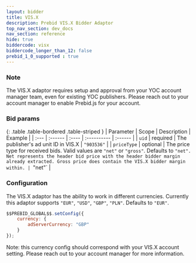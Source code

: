 ```yaml
---
layout: bidder
title: VIS.X
description: Prebid VIS.X Bidder Adaptor
top_nav_section: dev_docs
nav_section: reference
hide: true
biddercode: visx
biddercode_longer_than_12: false
prebid_1_0_supported : true
---
```


### Note
The VIS.X adaptor requires setup and approval from your YOC account manager team, even for existing YOC publishers. Please reach out to your account manager to enable Prebid.js for your account.

### Bid params

{: .table .table-bordered .table-striped }
| Parameter | Scope | Description | Example |
| :--- | :------ | :---- | :---------- | :------ |
| `uid` | required | The publisher's ad unit ID in VIS.X | `"903536"` |
| `priceType` | optional | The price type for received bids. Valid values are `"net"` or `"gross"`. Defaults to `"net". Net represents the header bid price with the header bidder margin already extracted. Gross price does contain the VIS.X bidder margin within. | `"net"` |

### Configuration

The VIS.X adaptor has the ability to work in different currencies. Currently this adaptor supports `"EUR"`, `"USD"`, `"GBP"`, `"PLN"`. Defaults to `"EUR"`.

```javascript
$$PREBID_GLOBAL$$.setConfig({
    currency: {
        adServerCurrency: "GBP"
    }
});
```
Note: this currency config should correspond with your VIS.X account setting. Please reach out to your account manager for more information.


